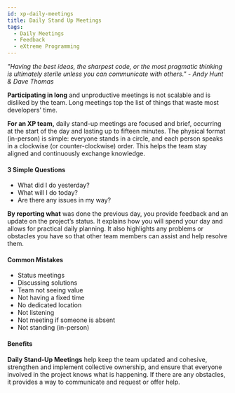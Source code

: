 ```yaml
---
id: xp-daily-meetings
title: Daily Stand Up Meetings
tags:
  - Daily Meetings
  - Feedback
  - eXtreme Programming
---
```


*"Having the best ideas, the sharpest code, or the most pragmatic thinking is ultimately sterile unless you can communicate with others." - Andy Hunt & Dave Thomas*

**Participating in long** and unproductive meetings is not scalable and is disliked by the team. Long meetings top the list of things that waste most developers' time.

**For an XP team,** daily stand-up meetings are focused and brief, occurring at the start of the day and lasting up to fifteen minutes. The physical format (in-person) is simple: everyone stands in a circle, and each person speaks in a clockwise (or counter-clockwise) order. This helps the team stay aligned and continuously exchange knowledge.

#### 3 Simple Questions

- What did I do yesterday?
- What will I do today?
- Are there any issues in my way?

**By reporting what** was done the previous day, you provide feedback and an update on the project’s status. It explains how you will spend your day and allows for practical daily planning. It also highlights any problems or obstacles you have so that other team members can assist and help resolve them.

#### Common Mistakes

- Status meetings
- Discussing solutions
- Team not seeing value
- Not having a fixed time
- No dedicated location
- Not listening
- Not meeting if someone is absent
- Not standing (in-person)

#### Benefits

**Daily Stand-Up Meetings** help keep the team updated and cohesive, strengthen and implement collective ownership, and ensure that everyone involved in the project knows what is happening. If there are any obstacles, it provides a way to communicate and request or offer help.